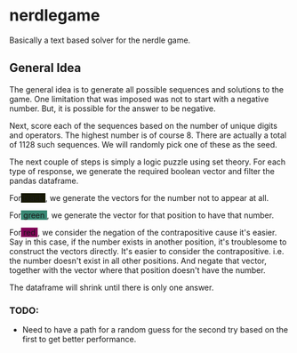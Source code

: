# nerdlegame
Basically a text based solver for the nerdle game.

## General Idea
The general idea is to generate all possible sequences and solutions to the game.
One limitation that was imposed was not to start with a negative number.
But, it is possible for the answer to be negative.

Next, score each of the sequences based on the number of unique digits
and operators. The highest number is of course 8.
There are actually a total of 1128 such sequences.
We will randomly pick one of these as the seed.

The next couple of steps is simply a logic puzzle
using set theory. For each type of response,
we generate the required boolean vector and filter
the pandas dataframe.

For<span style="background-color:#161803"> black </span>, we generate the vectors for the number not to appear at all.

For<span style="background-color:#398874"> green </span>, we generate the vector for that position to have that number.

For<span style="background-color:#820458"> red </span>, we consider the negation of the contrapositive cause it's easier.
Say in this case, if the number exists in another position, it's troublesome
to construct the vectors directly. It's easier to consider the contrapositive.
i.e. the number doesn't exist in all other positions.
And negate that vector, together with the vector where that position doesn't have the number.

The dataframe will shrink until there is only one answer.

### TODO:
- Need to have a path for a random guess for the second try based on the first to get better performance.
